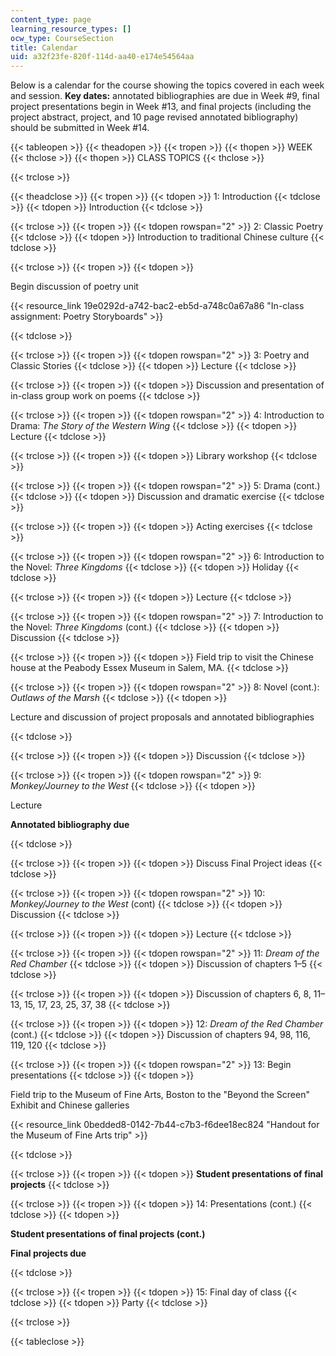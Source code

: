 ```yaml
---
content_type: page
learning_resource_types: []
ocw_type: CourseSection
title: Calendar
uid: a32f23fe-820f-114d-aa40-e174e54564aa
---
```


Below is a calendar for the course showing the topics covered in each week and session. **Key dates:** annotated bibliographies are due in Week #9, final project presentations begin in Week #13, and final projects (including the project abstract, project, and 10 page revised annotated bibliography) should be submitted in Week #14.

{{< tableopen >}}
{{< theadopen >}}
{{< tropen >}}
{{< thopen >}}
WEEK
{{< thclose >}}
{{< thopen >}}
CLASS TOPICS
{{< thclose >}}

{{< trclose >}}

{{< theadclose >}}
{{< tropen >}}
{{< tdopen >}}
1: Introduction
{{< tdclose >}}
{{< tdopen >}}
Introduction
{{< tdclose >}}

{{< trclose >}}
{{< tropen >}}
{{< tdopen rowspan="2" >}}
2: Classic Poetry
{{< tdclose >}}
{{< tdopen >}}
Introduction to traditional Chinese culture
{{< tdclose >}}

{{< trclose >}}
{{< tropen >}}
{{< tdopen >}}


Begin discussion of poetry unit

{{< resource_link 19e0292d-a742-bac2-eb5d-a748c0a67a86 "In-class assignment: Poetry Storyboards" >}}


{{< tdclose >}}

{{< trclose >}}
{{< tropen >}}
{{< tdopen rowspan="2" >}}
3: Poetry and Classic Stories
{{< tdclose >}}
{{< tdopen >}}
Lecture
{{< tdclose >}}

{{< trclose >}}
{{< tropen >}}
{{< tdopen >}}
Discussion and presentation of in-class group work on poems
{{< tdclose >}}

{{< trclose >}}
{{< tropen >}}
{{< tdopen rowspan="2" >}}
4: Introduction to Drama: _The Story of the Western Wing_
{{< tdclose >}}
{{< tdopen >}}
Lecture
{{< tdclose >}}

{{< trclose >}}
{{< tropen >}}
{{< tdopen >}}
Library workshop
{{< tdclose >}}

{{< trclose >}}
{{< tropen >}}
{{< tdopen rowspan="2" >}}
5: Drama (cont.)
{{< tdclose >}}
{{< tdopen >}}
Discussion and dramatic exercise
{{< tdclose >}}

{{< trclose >}}
{{< tropen >}}
{{< tdopen >}}
Acting exercises
{{< tdclose >}}

{{< trclose >}}
{{< tropen >}}
{{< tdopen rowspan="2" >}}
6: Introduction to the Novel: _Three Kingdoms_ 
{{< tdclose >}}
{{< tdopen >}}
Holiday
{{< tdclose >}}

{{< trclose >}}
{{< tropen >}}
{{< tdopen >}}
Lecture
{{< tdclose >}}

{{< trclose >}}
{{< tropen >}}
{{< tdopen rowspan="2" >}}
7: Introduction to the Novel: _Three Kingdoms_ (cont.)
{{< tdclose >}}
{{< tdopen >}}
Discussion
{{< tdclose >}}

{{< trclose >}}
{{< tropen >}}
{{< tdopen >}}
Field trip to visit the Chinese house at the Peabody Essex Museum in Salem, MA.
{{< tdclose >}}

{{< trclose >}}
{{< tropen >}}
{{< tdopen rowspan="2" >}}
8: Novel (cont.): _Outlaws of the Marsh_
{{< tdclose >}}
{{< tdopen >}}


Lecture and discussion of project proposals and annotated bibliographies


{{< tdclose >}}

{{< trclose >}}
{{< tropen >}}
{{< tdopen >}}
Discussion
{{< tdclose >}}

{{< trclose >}}
{{< tropen >}}
{{< tdopen rowspan="2" >}}
9: _Monkey/Journey to the West_
{{< tdclose >}}
{{< tdopen >}}


Lecture

**Annotated bibliography due**


{{< tdclose >}}

{{< trclose >}}
{{< tropen >}}
{{< tdopen >}}
Discuss Final Project ideas
{{< tdclose >}}

{{< trclose >}}
{{< tropen >}}
{{< tdopen rowspan="2" >}}
10: _Monkey/Journey to the West_ (cont)
{{< tdclose >}}
{{< tdopen >}}
Discussion
{{< tdclose >}}

{{< trclose >}}
{{< tropen >}}
{{< tdopen >}}
Lecture
{{< tdclose >}}

{{< trclose >}}
{{< tropen >}}
{{< tdopen rowspan="2" >}}
11: _Dream of the Red Chamber_
{{< tdclose >}}
{{< tdopen >}}
Discussion of chapters 1–5
{{< tdclose >}}

{{< trclose >}}
{{< tropen >}}
{{< tdopen >}}
Discussion of chapters 6, 8, 11–13, 15, 17, 23, 25, 37, 38
{{< tdclose >}}

{{< trclose >}}
{{< tropen >}}
{{< tdopen >}}
12: _Dream of the Red Chamber_ (cont.)
{{< tdclose >}}
{{< tdopen >}}
Discussion of chapters 94, 98, 116, 119, 120
{{< tdclose >}}

{{< trclose >}}
{{< tropen >}}
{{< tdopen rowspan="2" >}}
13: Begin presentations
{{< tdclose >}}
{{< tdopen >}}


Field trip to the Museum of Fine Arts, Boston to the "Beyond the Screen" Exhibit and Chinese galleries

{{< resource_link 0bedded8-0142-7b44-c7b3-f6dee18ec824 "Handout for the Museum of Fine Arts trip" >}}


{{< tdclose >}}

{{< trclose >}}
{{< tropen >}}
{{< tdopen >}}
**Student presentations of final projects**
{{< tdclose >}}

{{< trclose >}}
{{< tropen >}}
{{< tdopen >}}
14: Presentations (cont.)
{{< tdclose >}}
{{< tdopen >}}


**Student presentations of final projects (cont.)**

**Final projects due**


{{< tdclose >}}

{{< trclose >}}
{{< tropen >}}
{{< tdopen >}}
15: Final day of class
{{< tdclose >}}
{{< tdopen >}}
Party
{{< tdclose >}}

{{< trclose >}}

{{< tableclose >}}